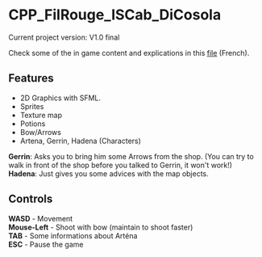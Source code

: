 # CPP_FilRouge_ISCab_DiCosola
Current project version: V1.0 final

Check some of the in game content and explications in this [file](https://github.com/Lucaa8/RPG/blob/dev/RPG_DC_Luca_ISC1b_Rapport.pdf) (French).

## Features
- 2D Graphics with SFML.
- Sprites
- Texture map
- Potions
- Bow/Arrows
- Artena, Gerrin, Hadena (Characters)


**Gerrin**: Asks you to bring him some Arrows from the shop. (You can try to walk in front of the shop before you talked to Gerrin, it won't work!) \
**Hadena**: Just gives you some advices with the map objects.

## Controls
**WASD**       - Movement \
**Mouse-Left** - Shoot with bow (maintain to shoot faster) \
**TAB**        - Some informations about Arténa \
**ESC**        - Pause the game 

